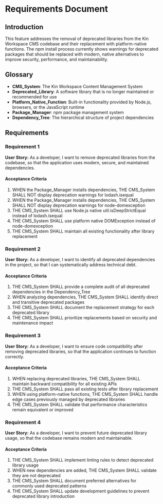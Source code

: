 # Requirements Document

## Introduction

This feature addresses the removal of deprecated libraries from the Kin Workspace CMS codebase and their replacement with platform-native functions. The npm install process currently shows warnings for deprecated packages that should be replaced with modern, native alternatives to improve security, performance, and maintainability.

## Glossary

- **CMS_System**: The Kin Workspace Content Management System
- **Deprecated_Library**: A software library that is no longer maintained or recommended for use
- **Platform_Native_Function**: Built-in functionality provided by Node.js, browsers, or the JavaScript runtime
- **Package_Manager**: npm package management system
- **Dependency_Tree**: The hierarchical structure of project dependencies

## Requirements

### Requirement 1

**User Story:** As a developer, I want to remove deprecated libraries from the codebase, so that the application uses modern, secure, and maintained dependencies.

#### Acceptance Criteria

1. WHEN the Package_Manager installs dependencies, THE CMS_System SHALL NOT display deprecation warnings for lodash.isequal
2. WHEN the Package_Manager installs dependencies, THE CMS_System SHALL NOT display deprecation warnings for node-domexception
3. THE CMS_System SHALL use Node.js native util.isDeepStrictEqual instead of lodash.isequal
4. THE CMS_System SHALL use platform native DOMException instead of node-domexception
5. THE CMS_System SHALL maintain all existing functionality after library replacement

### Requirement 2

**User Story:** As a developer, I want to identify all deprecated dependencies in the project, so that I can systematically address technical debt.

#### Acceptance Criteria

1. THE CMS_System SHALL provide a complete audit of all deprecated dependencies in the Dependency_Tree
2. WHEN analyzing dependencies, THE CMS_System SHALL identify direct and transitive deprecated packages
3. THE CMS_System SHALL document the replacement strategy for each deprecated library
4. THE CMS_System SHALL prioritize replacements based on security and maintenance impact

### Requirement 3

**User Story:** As a developer, I want to ensure code compatibility after removing deprecated libraries, so that the application continues to function correctly.

#### Acceptance Criteria

1. WHEN replacing deprecated libraries, THE CMS_System SHALL maintain backward compatibility for all existing APIs
2. THE CMS_System SHALL pass all existing tests after library replacement
3. WHEN using platform-native functions, THE CMS_System SHALL handle edge cases previously managed by deprecated libraries
4. THE CMS_System SHALL validate that performance characteristics remain equivalent or improved

### Requirement 4

**User Story:** As a developer, I want to prevent future deprecated library usage, so that the codebase remains modern and maintainable.

#### Acceptance Criteria

1. THE CMS_System SHALL implement linting rules to detect deprecated library usage
2. WHEN new dependencies are added, THE CMS_System SHALL validate they are not deprecated
3. THE CMS_System SHALL document preferred alternatives for commonly used deprecated patterns
4. THE CMS_System SHALL update development guidelines to prevent deprecated library introduction